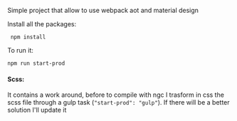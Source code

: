 Simple project that allow to use webpack aot and material design

Install all the packages:
```
 npm install
```

To run it:

```
npm run start-prod
```

#### Scss:
It contains a work around, before to compile with ngc I trasform in css the scss file through a gulp task (`"start-prod": "gulp"`).
If there will be a better solution I'll update it